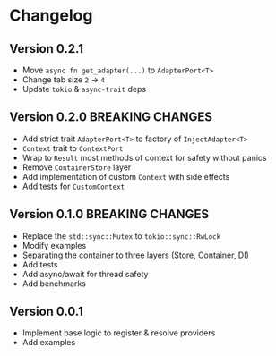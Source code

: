 # Changelog

## Version 0.2.1
* Move `async fn get_adapter(...)` to `AdapterPort<T>`
* Change tab size `2` -> `4`
* Update `tokio` & `async-trait` deps

## Version 0.2.0 BREAKING CHANGES
* Add strict trait `AdapterPort<T>` to factory of `InjectAdapter<T>`
* `Context` trait to `ContextPort`
* Wrap to `Result` most methods of context for safety without panics
* Remove `ContainerStore` layer
* Add implementation of custom `Context` with side effects
* Add tests for `CustomContext`

## Version 0.1.0 BREAKING CHANGES
* Replace the `std::sync::Mutex` to `tokio::sync::RwLock`
* Modify examples
* Separating the container to three layers (Store, Container, DI)
* Add tests
* Add async/await for thread safety
* Add benchmarks

## Version 0.0.1
* Implement base logic to register & resolve providers
* Add examples
